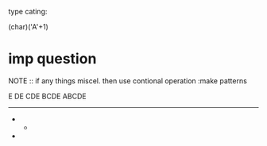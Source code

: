 type cating:

(char)('A'+1)

# imp question

NOTE :: if any things miscel. then use contional operation :make patterns

E
DE
CDE
BCDE
ABCDE

---

- -
-
